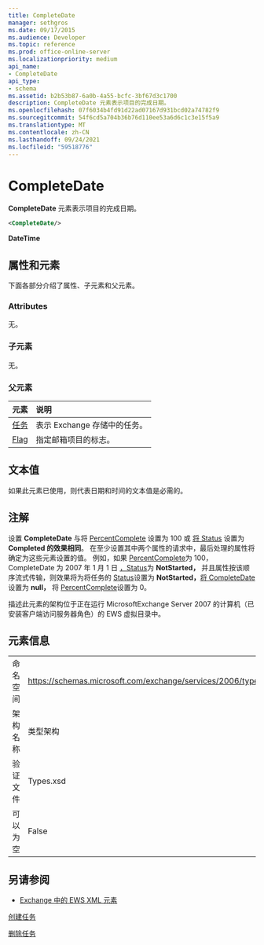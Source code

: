 ```yaml
---
title: CompleteDate
manager: sethgros
ms.date: 09/17/2015
ms.audience: Developer
ms.topic: reference
ms.prod: office-online-server
ms.localizationpriority: medium
api_name:
- CompleteDate
api_type:
- schema
ms.assetid: b2b53b87-6a0b-4a55-bcfc-3bf67d3c1700
description: CompleteDate 元素表示项目的完成日期。
ms.openlocfilehash: 07f6034b4fd91d22ad07167d931bcd02a74782f9
ms.sourcegitcommit: 54f6cd5a704b36b76d110ee53a6d6c1c3e15f5a9
ms.translationtype: MT
ms.contentlocale: zh-CN
ms.lasthandoff: 09/24/2021
ms.locfileid: "59518776"
---
```

# <a name="completedate"></a>CompleteDate

**CompleteDate** 元素表示项目的完成日期。 
  
```xml
<CompleteDate/>
```

 **DateTime**
## <a name="attributes-and-elements"></a>属性和元素

下面各部分介绍了属性、子元素和父元素。
  
### <a name="attributes"></a>Attributes

无。
  
### <a name="child-elements"></a>子元素

无。
  
### <a name="parent-elements"></a>父元素

|**元素**|**说明**|
|:-----|:-----|
|[任务](task.md) <br/> |表示 Exchange 存储中的任务。  <br/> |
|[Flag](flag.md) <br/> |指定邮箱项目的标志。  <br/> |
   
## <a name="text-value"></a>文本值

如果此元素已使用，则代表日期和时间的文本值是必需的。
  
## <a name="remarks"></a>注解

设置 **CompleteDate** 与将 [PercentComplete](percentcomplete.md) 设置为 100 或 [将 Status](status.md) 设置为 **Completed 的效果相同**。 在至少设置其中两个属性的请求中，最后处理的属性将确定为这些元素设置的值。 例如，如果 [PercentComplete](percentcomplete.md)为 100，CompleteDate 为 2007 年 1 月 1 日 [，Status](status.md)为 **NotStarted，** 并且属性按该顺序流式传输，则效果将为将任务的 [Status](status.md)设置为 **NotStarted，**[将 CompleteDate](completedate.md)设置为 **null，** 将 [PercentComplete](percentcomplete.md)设置为 0。  
  
描述此元素的架构位于正在运行 MicrosoftExchange Server 2007 的计算机（已安装客户端访问服务器角色）的 EWS 虚拟目录中。
  
## <a name="element-information"></a>元素信息

|||
|:-----|:-----|
|命名空间  <br/> |https://schemas.microsoft.com/exchange/services/2006/types  <br/> |
|架构名称  <br/> |类型架构  <br/> |
|验证文件  <br/> |Types.xsd  <br/> |
|可以为空  <br/> |False  <br/> |
   
## <a name="see-also"></a>另请参阅



- [Exchange 中的 EWS XML 元素](ews-xml-elements-in-exchange.md)


[创建任务](https://msdn.microsoft.com/library/0ef97334-e8a0-4f67-a23a-dd9e2bbad49f%28Office.15%29.aspx)
  
[删除任务](https://msdn.microsoft.com/library/a3d7e25f-8a35-4901-b1d9-d31f418ab340%28Office.15%29.aspx)

